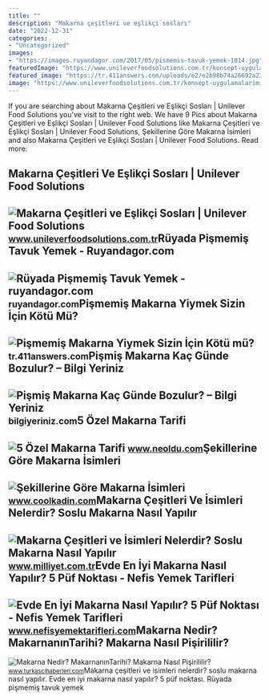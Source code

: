 ```yaml
---
title: ""
description: "Makarna çeşitleri ve eşlikçi sosları"
date: "2022-12-31"
categories:
- "Uncategorized"
images:
- "https://images.ruyandagor.com/2017/05/pismemis-tavuk-yemek-1014.jpg"
featuredImage: "https://www.unileverfoodsolutions.com.tr/konsept-uygulamalarimiz/leziz-makarnalar/menulerin-vazgecilmezi-makarna-cesitleri/jcr:content/parsys/content/textimage_1588320095_716914658/image.img.png/1641325179321.png"
featured_image: "https://tr.411answers.com/uploads/e2/e2b98b74a26692a2395221214b3b7535dc92cc3f.jpg"
image: "https://www.unileverfoodsolutions.com.tr/konsept-uygulamalarimiz/leziz-makarnalar/menulerin-vazgecilmezi-makarna-cesitleri/jcr:content/parsys/content/textimage_1588320095_716914658/image.img.png/1641325179321.png"
---
```


If you are searching about Makarna Çeşitleri ve Eşlikçi Sosları | Unilever Food Solutions you've visit to the right web. We have 9 Pics about Makarna Çeşitleri ve Eşlikçi Sosları | Unilever Food Solutions like Makarna Çeşitleri ve Eşlikçi Sosları | Unilever Food Solutions, Şekillerine Göre Makarna İsimleri and also Makarna Çeşitleri ve Eşlikçi Sosları | Unilever Food Solutions. Read more:

Makarna Çeşitleri Ve Eşlikçi Sosları | Unilever Food Solutions
--------------------------------------------------------------

 ![Makarna Çeşitleri ve Eşlikçi Sosları | Unilever Food Solutions](https://www.unileverfoodsolutions.com.tr/konsept-uygulamalarimiz/leziz-makarnalar/menulerin-vazgecilmezi-makarna-cesitleri/jcr:content/parsys/content/textimage_1588320095_716914658/image.img.png/1641325179321.png) <small>www.unileverfoodsolutions.com.tr</small>Rüyada Pişmemiş Tavuk Yemek - Ruyandagor.com
--------------------------------------------

 ![Rüyada Pişmemiş Tavuk Yemek - ruyandagor.com](https://images.ruyandagor.com/2017/05/pismemis-tavuk-yemek-1014.jpg) <small>ruyandagor.com</small>Pişmemiş Makarna Yiymek Sizin İçin Kötü Mü?
-------------------------------------------

 ![Pişmemiş Makarna Yiymek Sizin İçin Kötü mü?](https://tr.411answers.com/uploads/e2/e2b98b74a26692a2395221214b3b7535dc92cc3f.jpg) <small>tr.411answers.com</small>Pişmiş Makarna Kaç Günde Bozulur? – Bilgi Yeriniz
-------------------------------------------------

 ![Pişmiş Makarna Kaç Günde Bozulur? – Bilgi Yeriniz](http://bilgiyeriniz.com/wp-content/uploads/2018/04/makarna-nasıl-muhafaza-edilir.jpg) <small>bilgiyeriniz.com</small>5 Özel Makarna Tarifi
---------------------

 ![5 Özel Makarna Tarifi](https://d.neoldu.com/news/23960.jpg) <small>www.neoldu.com</small>Şekillerine Göre Makarna İsimleri
---------------------------------

 ![Şekillerine Göre Makarna İsimleri](http://www.coolkadin.com/wp-content/uploads/2016/08/firinda-makarna-1-768x512.jpg) <small>www.coolkadin.com</small>Makarna Çeşitleri Ve İsimleri Nelerdir? Soslu Makarna Nasıl Yapılır
-------------------------------------------------------------------

 ![Makarna Çeşitleri ve İsimleri Nelerdir? Soslu Makarna Nasıl Yapılır](https://i2.milimaj.com/i/milliyet/75/0x0/60dec7a886b2441d88c4a8f6.jpg) <small>www.milliyet.com.tr</small>Evde En İyi Makarna Nasıl Yapılır? 5 Püf Noktası - Nefis Yemek Tarifleri
------------------------------------------------------------------------

 ![Evde En İyi Makarna Nasıl Yapılır? 5 Püf Noktası - Nefis Yemek Tarifleri](https://i.nefisyemektarifleri.com/2022/09/29/evde-en-iyi-makarna-nasil-yapilir-5-puf-noktasi-7.jpg) <small>www.nefisyemektarifleri.com</small>Makarna Nedir? MakarnanınTarihi? Makarna Nasıl Pişirililir?
-----------------------------------------------------------

 ![Makarna Nedir? MakarnanınTarihi? Makarna Nasıl Pişirililir?](http://www.turkascihaberleri.com/Resimler/makarna-nedir-makarnanin-tarihi-makarna-nasil-pisirilir.jpg) <small>www.turkascihaberleri.com</small>Makarna çeşitleri ve i̇simleri nelerdir? soslu makarna nasıl yapılır. Evde en i̇yi makarna nasıl yapılır? 5 püf noktası. Rüyada pişmemiş tavuk yemek
